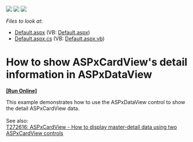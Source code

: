 <!-- default badges list -->
![](https://img.shields.io/endpoint?url=https://codecentral.devexpress.com/api/v1/VersionRange/128530433/15.1.12%2B)
[![](https://img.shields.io/badge/Open_in_DevExpress_Support_Center-FF7200?style=flat-square&logo=DevExpress&logoColor=white)](https://supportcenter.devexpress.com/ticket/details/T283369)
[![](https://img.shields.io/badge/📖_How_to_use_DevExpress_Examples-e9f6fc?style=flat-square)](https://docs.devexpress.com/GeneralInformation/403183)
<!-- default badges end -->
<!-- default file list -->
*Files to look at*:

* [Default.aspx](./CS/Default.aspx) (VB: [Default.aspx](./VB/Default.aspx))
* [Default.aspx.cs](./CS/Default.aspx.cs) (VB: [Default.aspx.vb](./VB/Default.aspx.vb))
<!-- default file list end -->
# How to show ASPxCardView's detail information in ASPxDataView
<!-- run online -->
**[[Run Online]](https://codecentral.devexpress.com/t283369/)**
<!-- run online end -->


This example demonstrates how to use the ASPxDataView control to show the detail ASPxCardView data.<br /><br />See also:<br /><a href="https://www.devexpress.com/Support/Center/Example/Details/T272616">T272616: ASPxCardView - How to display master-detail data using two ASPxCardView controls</a>

<br/>


